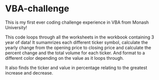 # VBA-challenge
This is my first ever coding challenge experience in VBA from Monash University!

This code loops through all the worksheets in the workbook containing 3 year of data!
It sumamrizes each different ticker symbol, calculate the yearly change from the opening price to closing price and calculate the percent change and the total volume for each ticker. 
And format to a different color depending on the value as it loops through.

It also finds the ticker and value in percentage relating to the greatest increase and decrease.

